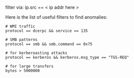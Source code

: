 filter via: ip.src == < ip addr here > 

Here is the list of useful filters to find anomalies:
```
# WMI traffic
protocol == dcerpc && service == 135

# SMB patterns
protocol == smb && smb.command == 0x75

# for kerberoasting attacks
protocol == kerberos && kerberos.msg_type == "TGS-REQ"

# for large transfers
bytes > 5000000
```